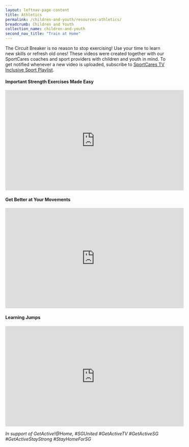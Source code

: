 ```yaml
---
layout: leftnav-page-content
title: Athletics
permalink: /children-and-youth/resources-athletics/
breadcrumb: Children and Youth
collection_name: children-and-youth
second_nav_title: "Train at Home"
---
```


The Circuit Breaker is no reason to stop exercising! Use your time to learn new skills or refresh old ones! These videos were created together with our SportCares coaches and sport providers with children and youth in mind. 
To get notified whenever a new video is uploaded, subscribe to [SportCares TV Inclusive Sport Playlist](https://www.youtube.com/playlist?list=PLcB7q5Kh1WQqOysgj66n-76HgNqt_8sKi).

#### Important Strength Exercises Made Easy
<iframe width="560" height="315" src="https://www.youtube.com/embed/zYnZcVF73HU" frameborder="0" allow="accelerometer; autoplay; encrypted-media; gyroscope; picture-in-picture" allowfullscreen></iframe>

#### Get Better at Your Movements
<iframe width="560" height="315" src="https://www.youtube.com/embed/cQWYbIJqe7c" frameborder="0" allow="accelerometer; autoplay; encrypted-media; gyroscope; picture-in-picture" allowfullscreen></iframe>

#### Learning Jumps
<iframe width="560" height="315" src="https://www.youtube.com/embed/uxTqq-oswtA" frameborder="0" allow="accelerometer; autoplay; encrypted-media; gyroscope; picture-in-picture" allowfullscreen></iframe>

*In support of GetActive!@Home, #SGUnited #GetActiveTV #GetActiveSG #GetActiveStayStrong #StayHomeForSG*
